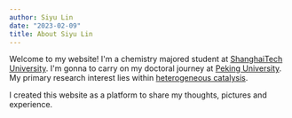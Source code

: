 ```yaml
---
author: Siyu Lin
date: "2023-02-09"
title: About Siyu Lin
---
```


Welcome to my website! I'm a chemistry majored student at [ShanghaiTech University](https://www.shanghaitech.edu.cn/eng/). I'm gonna to carry on my doctoral journey at [Peking University](https://english.pku.edu.cn/). My primary research interest lies within [heterogeneous catalysis](https://en.wikipedia.org/wiki/Heterogeneous_catalysis).

I created this website as a platform to share my thoughts, pictures and experience.

